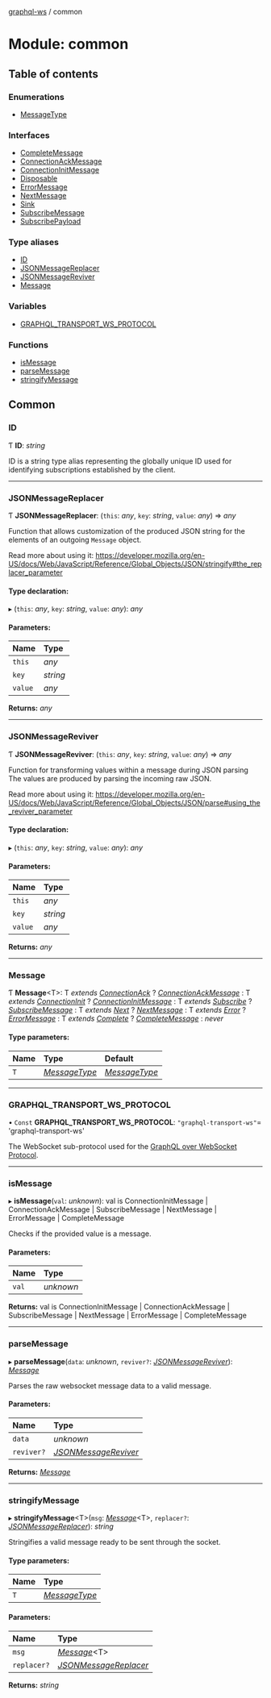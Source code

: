 [graphql-ws](../README.md) / common

# Module: common

## Table of contents

### Enumerations

- [MessageType](../enums/common.messagetype.md)

### Interfaces

- [CompleteMessage](../interfaces/common.completemessage.md)
- [ConnectionAckMessage](../interfaces/common.connectionackmessage.md)
- [ConnectionInitMessage](../interfaces/common.connectioninitmessage.md)
- [Disposable](../interfaces/common.disposable.md)
- [ErrorMessage](../interfaces/common.errormessage.md)
- [NextMessage](../interfaces/common.nextmessage.md)
- [Sink](../interfaces/common.sink.md)
- [SubscribeMessage](../interfaces/common.subscribemessage.md)
- [SubscribePayload](../interfaces/common.subscribepayload.md)

### Type aliases

- [ID](common.md#id)
- [JSONMessageReplacer](common.md#jsonmessagereplacer)
- [JSONMessageReviver](common.md#jsonmessagereviver)
- [Message](common.md#message)

### Variables

- [GRAPHQL\_TRANSPORT\_WS\_PROTOCOL](common.md#graphql_transport_ws_protocol)

### Functions

- [isMessage](common.md#ismessage)
- [parseMessage](common.md#parsemessage)
- [stringifyMessage](common.md#stringifymessage)

## Common

### ID

Ƭ **ID**: *string*

ID is a string type alias representing
the globally unique ID used for identifying
subscriptions established by the client.

___

### JSONMessageReplacer

Ƭ **JSONMessageReplacer**: (`this`: *any*, `key`: *string*, `value`: *any*) => *any*

Function that allows customization of the produced JSON string
for the elements of an outgoing `Message` object.

Read more about using it:
https://developer.mozilla.org/en-US/docs/Web/JavaScript/Reference/Global_Objects/JSON/stringify#the_replacer_parameter

#### Type declaration:

▸ (`this`: *any*, `key`: *string*, `value`: *any*): *any*

#### Parameters:

| Name | Type |
| :------ | :------ |
| `this` | *any* |
| `key` | *string* |
| `value` | *any* |

**Returns:** *any*

___

### JSONMessageReviver

Ƭ **JSONMessageReviver**: (`this`: *any*, `key`: *string*, `value`: *any*) => *any*

Function for transforming values within a message during JSON parsing
The values are produced by parsing the incoming raw JSON.

Read more about using it:
https://developer.mozilla.org/en-US/docs/Web/JavaScript/Reference/Global_Objects/JSON/parse#using_the_reviver_parameter

#### Type declaration:

▸ (`this`: *any*, `key`: *string*, `value`: *any*): *any*

#### Parameters:

| Name | Type |
| :------ | :------ |
| `this` | *any* |
| `key` | *string* |
| `value` | *any* |

**Returns:** *any*

___

### Message

Ƭ **Message**<T\>: T *extends* [*ConnectionAck*](../enums/common.messagetype.md#connectionack) ? [*ConnectionAckMessage*](../interfaces/common.connectionackmessage.md) : T *extends* [*ConnectionInit*](../enums/common.messagetype.md#connectioninit) ? [*ConnectionInitMessage*](../interfaces/common.connectioninitmessage.md) : T *extends* [*Subscribe*](../enums/common.messagetype.md#subscribe) ? [*SubscribeMessage*](../interfaces/common.subscribemessage.md) : T *extends* [*Next*](../enums/common.messagetype.md#next) ? [*NextMessage*](../interfaces/common.nextmessage.md) : T *extends* [*Error*](../enums/common.messagetype.md#error) ? [*ErrorMessage*](../interfaces/common.errormessage.md) : T *extends* [*Complete*](../enums/common.messagetype.md#complete) ? [*CompleteMessage*](../interfaces/common.completemessage.md) : *never*

#### Type parameters:

| Name | Type | Default |
| :------ | :------ | :------ |
| `T` | [*MessageType*](../enums/common.messagetype.md) | [*MessageType*](../enums/common.messagetype.md) |

___

### GRAPHQL\_TRANSPORT\_WS\_PROTOCOL

• `Const` **GRAPHQL\_TRANSPORT\_WS\_PROTOCOL**: ``"graphql-transport-ws"``= 'graphql-transport-ws'

The WebSocket sub-protocol used for the [GraphQL over WebSocket Protocol](/PROTOCOL.md).

___

### isMessage

▸ **isMessage**(`val`: *unknown*): val is ConnectionInitMessage \| ConnectionAckMessage \| SubscribeMessage \| NextMessage \| ErrorMessage \| CompleteMessage

Checks if the provided value is a message.

#### Parameters:

| Name | Type |
| :------ | :------ |
| `val` | *unknown* |

**Returns:** val is ConnectionInitMessage \| ConnectionAckMessage \| SubscribeMessage \| NextMessage \| ErrorMessage \| CompleteMessage

___

### parseMessage

▸ **parseMessage**(`data`: *unknown*, `reviver?`: [*JSONMessageReviver*](common.md#jsonmessagereviver)): [*Message*](common.md#message)

Parses the raw websocket message data to a valid message.

#### Parameters:

| Name | Type |
| :------ | :------ |
| `data` | *unknown* |
| `reviver?` | [*JSONMessageReviver*](common.md#jsonmessagereviver) |

**Returns:** [*Message*](common.md#message)

___

### stringifyMessage

▸ **stringifyMessage**<T\>(`msg`: [*Message*](common.md#message)<T\>, `replacer?`: [*JSONMessageReplacer*](common.md#jsonmessagereplacer)): *string*

Stringifies a valid message ready to be sent through the socket.

#### Type parameters:

| Name | Type |
| :------ | :------ |
| `T` | [*MessageType*](../enums/common.messagetype.md) |

#### Parameters:

| Name | Type |
| :------ | :------ |
| `msg` | [*Message*](common.md#message)<T\> |
| `replacer?` | [*JSONMessageReplacer*](common.md#jsonmessagereplacer) |

**Returns:** *string*
